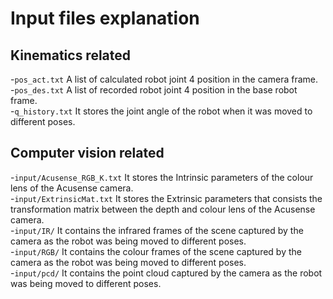 <!--
This includes your top-level README as you index page i.e. homepage.

This will not be the best approach for all exemplars, so feel free to customise
your index page as you see fit.
-->
# Input files explanation

## Kinematics related
-`pos_act.txt`
A list of calculated robot joint 4 position in the camera frame.<br />
-`pos_des.txt`
A list of recorded robot joint 4 position in the base robot frame.<br />
-`q_history.txt`
It stores the joint angle of the robot when it was moved to different poses.

## Computer vision related
-`input/Acusense_RGB_K.txt`
It stores the Intrinsic parameters of the colour lens of the Acusense camera.<br />
-`input/ExtrinsicMat.txt`
It stores the Extrinsic parameters that consists the transformation matrix between the depth and colour lens of the Acusense camera.<br />
-`input/IR/`
It contains the infrared frames of the scene captured by the camera as the robot was being moved to different poses.<br />
-`input/RGB/`
It contains the colour frames of the scene captured by the camera as the robot was being moved to different poses.<br />
-`input/pcd/`
It contains the point cloud captured by the camera as the robot was being moved to different poses.
<!-- Add more files in the `docs/` directory for them to be automatically
included in the Mkdocs documentation -->
